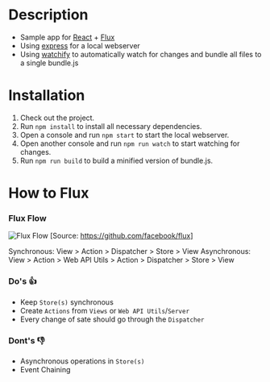 # Description
* Sample app for [React](https://facebook.github.io/react/) + [Flux](https://facebook.github.io/flux/docs/overview.html)
* Using [express](http://expressjs.com/) for a local webserver
* Using [watchify](https://github.com/substack/watchify) to automatically watch for changes and bundle all files to a single bundle.js

# Installation
1. Check out the project.
2. Run `npm install` to install all necessary dependencies.
3. Open a console and run `npm start` to start the local webserver.
4. Open another console and run `npm run watch` to start watching for changes.
5. Run `npm run build` to build a minified version of bundle.js.

# How to Flux

### Flux Flow
![Flux Flow](http://i.stack.imgur.com/sxZYI.png)
[Source: https://github.com/facebook/flux]

Synchronous: View > Action > Dispatcher > Store > View
Asynchronous: View > Action > Web API Utils > Action > Dispatcher > Store > View

### Do's :+1:
* Keep `Store(s)` synchronous
* Create `Actions` from `Views` or `Web API Utils`/`Server`
* Every change of sate should go through the `Dispatcher`

### Dont's :-1:
* Asynchronous operations in `Store(s)`
* Event Chaining